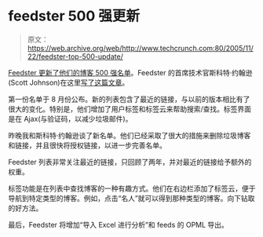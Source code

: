# feedster 500 强更新 

> 原文：<https://web.archive.org/web/http://www.techcrunch.com:80/2005/11/22/feedster-top-500-update/>

 [](https://web.archive.org/web/20221129064910/http://top500.feedster.com/) [ Feedster 更新了他们的博客 500 强名单](https://web.archive.org/web/20221129064910/http://top500.feedster.com/)。Feedster 的首席技术官斯科特·约翰逊(Scott Johnson)在这里[写了这篇文章](https://web.archive.org/web/20221129064910/http://scott.feedster.com/?p=5)。

第一份名单于 8 月份公布。新的列表包含了最近的链接，与以前的版本相比有了很大的变化。特别是，他们增加了用户标签和标签云来帮助搜索/查找。标签界面是在 Ajax(与验证码，以减少垃圾邮件)。

昨晚我和斯科特·约翰逊谈了新名单。他们已经采取了很大的措施来删除垃圾博客和链接，并且很快将授权链接，以进一步完善名单。

Feedster 列表非常关注最近的链接，只回顾了两年，并对最近的链接给予额外的权重。

标签功能是在列表中查找博客的一种有趣方式。他们在右边栏添加了标签云，便于导航到特定类型的博客。例如，点击“名人”就可以得到那种类型的博客。向下钻取的好方法。

最后，Feedster 将增加“导入 Excel 进行分析”和 feeds 的 OPML 导出。